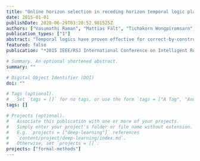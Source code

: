 ```yaml
---
title: "Online horizon selection in receding horizon temporal logic planning"
date: 2015-01-01
publishDate: 2020-06-29T03:28:52.981525Z
authors: ["Vasumathi Raman", "Mattias Fält", "Tichakorn Wongpiromsarn", "Richard M. Murray"]
publication_types: ["1"]
abstract: "Temporal logics have proven effective for correct-by-construction synthesis of controllers for a wide range of robotic applications. Receding horizon frameworks mitigate the computational intractability of reactive synthesis for temporal logic, but have thus far been limited by pursuing a single sequence of short horizon problems to the goal. We propose a receding horizon algorithm for reactive synthesis that automatically determines a path to the currently pursued goal at runtime, responding as needed to nondeterministic environment behavior. This is achieved by allowing each short horizon to have multiple local goals, and determining which local goal to pursue based on the current global goal, the currently perceived environment and a pre-computed invariant dependent on the global goal. We demonstrate the utility of this additional flexibility in grant-response tasks, using a search-and-rescue example. Moreover, we show that these goal-dependent invariants mitigate the conservativeness of the receding horizon approach."
featured: false
publication: "*2015 IEEE/RSJ International Conference on Intelligent Robots and Systems (IROS)*"

# Summary. An optional shortened abstract.
summary: ""

# Digital Object Identifier (DOI)
doi: ""

# Tags (optional).
#   Set `tags = []` for no tags, or use the form `tags = ["A Tag", "Another Tag"]` for one or more tags.
tags: []

# Projects (optional).
#   Associate this publication with one or more of your projects.
#   Simply enter your project's folder or file name without extension.
#   E.g. `projects = ["deep-learning"]` references
#   `content/project/deep-learning/index.md`.
#   Otherwise, set `projects = []`.
projects: ["formal-methods"]
---
```

